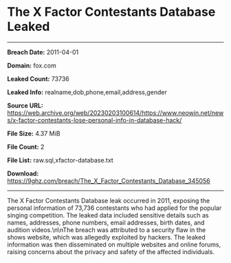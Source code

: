# The X Factor Contestants Database Leaked

------------
**Breach Date:** 2011-04-01

**Domain:** fox.com

**Leaked Count:** 73736

**Leaked Info:** realname,dob,phone,email,address,gender

**Source URL:** https://web.archive.org/web/20230203100614/https://www.neowin.net/news/x-factor-contestants-lose-personal-info-in-database-hack/

**File Size:** 4.37 MiB

**File Count:** 2

**File List:** raw.sql,xfactor-database.txt

**Download:** https://9ghz.com/breach/The_X_Factor_Contestants_Database_345056

------------
The X Factor Contestants Database leak occurred in 2011, exposing the personal information of 73,736 contestants who had applied for the popular singing competition. The leaked data included sensitive details such as names, addresses, phone numbers, email addresses, birth dates, and audition videos.\n\nThe breach was attributed to a security flaw in the shows website, which was allegedly exploited by hackers. The leaked information was then disseminated on multiple websites and online forums, raising concerns about the privacy and safety of the affected individuals.
